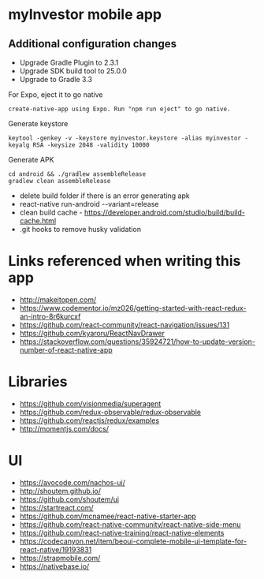 # myInvestor mobile app

## Additional configuration changes
- Upgrade Gradle Plugin to 2.3.1
- Upgrade SDK build tool to 25.0.0
- Upgrade to Gradle 3.3

For Expo, eject it to go native

```
create-native-app using Expo. Run "npm run eject" to go native.
```

Generate keystore

```
keytool -genkey -v -keystore myinvestor.keystore -alias myinvestor -keyalg RSA -keysize 2048 -validity 10000
```

Generate APK

```
cd android && ./gradlew assembleRelease
gradlew clean assembleRelease
```
* delete build folder if there is an error generating apk
* react-native run-android --variant=release
* clean build cache - https://developer.android.com/studio/build/build-cache.html
* .git hooks to remove husky validation


# Links referenced when writing this app
* <http://makeitopen.com/>
* <https://www.codementor.io/mz026/getting-started-with-react-redux-an-intro-8r6kurcxf>
* <https://github.com/react-community/react-navigation/issues/131>
* <https://github.com/kyaroru/ReactNavDrawer>
* <https://stackoverflow.com/questions/35924721/how-to-update-version-number-of-react-native-app>


# Libraries
* <https://github.com/visionmedia/superagent>
* <https://github.com/redux-observable/redux-observable>
* <https://github.com/reactjs/redux/examples>
* <http://momentjs.com/docs/>

# UI
* <https://avocode.com/nachos-ui/>
* <http://shoutem.github.io/>
* <https://github.com/shoutem/ui>
* <https://startreact.com/>
* <https://github.com/mcnamee/react-native-starter-app>
* <https://github.com/react-native-community/react-native-side-menu>
* <https://github.com/react-native-training/react-native-elements>
* <https://codecanyon.net/item/beoui-complete-mobile-ui-template-for-react-native/19193831>
* <https://strapmobile.com/>
* <https://nativebase.io/>



